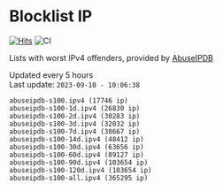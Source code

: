 # Blocklist IP

[![Hits](https://hits.seeyoufarm.com/api/count/incr/badge.svg?url=https%3A%2F%2Fgithub.com%2Fborestad%2Fblocklist-ip%2F&count_bg=%2379C83D&title_bg=%23555555&icon=&icon_color=%23E7E7E7&title=hits&edge_flat=false)](https://hits.seeyoufarm.com)  ![CI](https://img.shields.io/github/workflow/status/borestad/blocklist-ip/CI?style=flat-square)

Lists with worst IPv4 offenders, provided by [AbuseIPDB](https://www.abuseipdb.com/)

<!-- FOOTER-PLACEHOLDER -->
Updated every 5 hours<br>
Last update: `2023-09-10 - 10:06:38`
```
abuseipdb-s100.ipv4 (17746 ip)
abuseipdb-s100-1d.ipv4 (26830 ip)
abuseipdb-s100-2d.ipv4 (30283 ip)
abuseipdb-s100-3d.ipv4 (32032 ip)
abuseipdb-s100-7d.ipv4 (38667 ip)
abuseipdb-s100-14d.ipv4 (48412 ip)
abuseipdb-s100-30d.ipv4 (63656 ip)
abuseipdb-s100-60d.ipv4 (89127 ip)
abuseipdb-s100-90d.ipv4 (103654 ip)
abuseipdb-s100-120d.ipv4 (103654 ip)
abuseipdb-s100-all.ipv4 (365295 ip)
```
